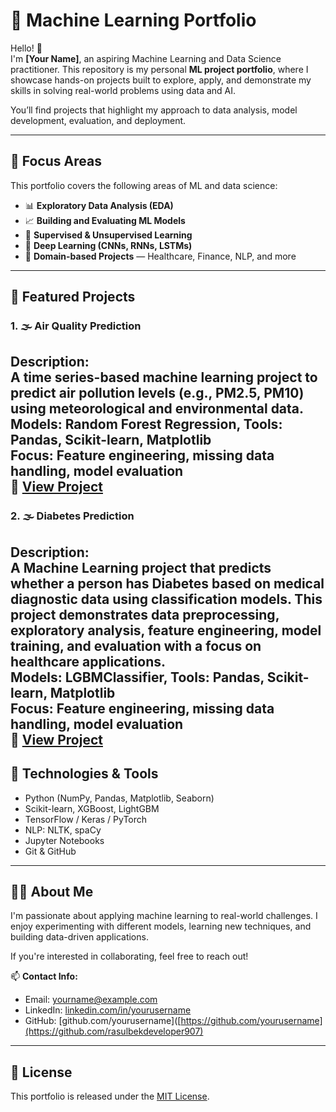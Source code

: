 # 🤖 Machine Learning Portfolio

Hello! 👋  
I'm **[Your Name]**, an aspiring Machine Learning and Data Science practitioner. This repository is my personal **ML project portfolio**, where I showcase hands-on projects built to explore, apply, and demonstrate my skills in solving real-world problems using data and AI.

You’ll find projects that highlight my approach to data analysis, model development, evaluation, and deployment.

---

## 🧠 Focus Areas

This portfolio covers the following areas of ML and data science:

- 📊 **Exploratory Data Analysis (EDA)**
- 📈 **Building and Evaluating ML Models**
- 🤖 **Supervised & Unsupervised Learning**
- 🧬 **Deep Learning (CNNs, RNNs, LSTMs)**
- 🏥 **Domain-based Projects** — Healthcare, Finance, NLP, and more

---

## 📂 Featured Projects

### 1. 🌫️ **Air Quality Prediction**
**Description:**  
A time series-based machine learning project to predict air pollution levels (e.g., PM2.5, PM10) using meteorological and environmental data.  
**Models:** Random Forest Regression, 
**Tools:** Pandas, Scikit-learn, Matplotlib  
**Focus:** Feature engineering, missing data handling, model evaluation  
🔗 [View Project](https://github.com/rasulbekdeveloper907/MY_PORTFOLIO/tree/main/AIR_QUALITY_CHECKER)
---

### 2. 🌫️ **Diabetes Prediction**
**Description:**  
A Machine Learning project that predicts whether a person has Diabetes based on medical diagnostic data using classification models.
This project demonstrates data preprocessing, exploratory analysis, feature engineering, model training, and evaluation with a focus on healthcare applications.  
**Models:** LGBMClassifier, 
**Tools:** Pandas, Scikit-learn, Matplotlib  
**Focus:** Feature engineering, missing data handling, model evaluation  
🔗 [View Project](https://github.com/rasulbekdeveloper907/MY_PORTFOLIO/tree/main/DIABETES_PREDICTION)
---

## 🧰 Technologies & Tools

- Python (NumPy, Pandas, Matplotlib, Seaborn)
- Scikit-learn, XGBoost, LightGBM
- TensorFlow / Keras / PyTorch
- NLP: NLTK, spaCy
- Jupyter Notebooks
- Git & GitHub
---

## 👨‍💻 About Me

I'm passionate about applying machine learning to real-world challenges. I enjoy experimenting with different models, learning new techniques, and building data-driven applications.

If you're interested in collaborating, feel free to reach out!

📫 **Contact Info:**

- Email: yourname@example.com  
- LinkedIn: [linkedin.com/in/yourusername](www.linkedin.com/in/ro-zmetov-rasulbek-12312b20a)  
- GitHub: [github.com/yourusername]([https://github.com/yourusername](https://github.com/rasulbekdeveloper907)

---

## 📃 License

This portfolio is released under the [MIT License](LICENSE).
